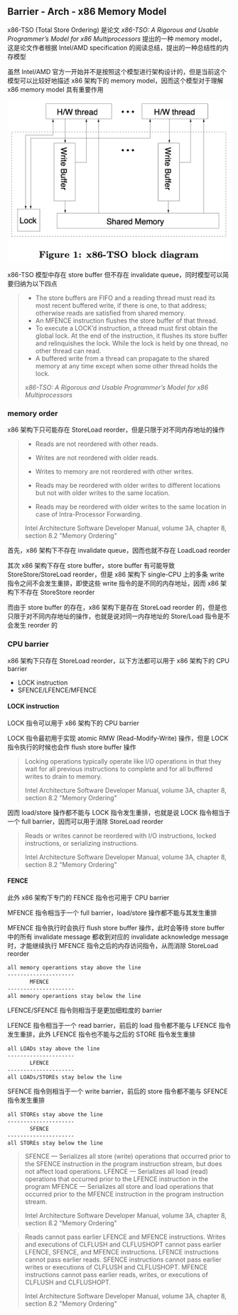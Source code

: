 ## Barrier - Arch - x86 Memory Model

x86-TSO (Total Store Ordering) 是论文 *x86-TSO: A Rigorous and Usable Programmer’s Model for x86 Multiprocessors* 提出的一种 memory model，这是论文作者根据 Intel/AMD specification 的阅读总结，提出的一种总结性的内存模型

虽然 Intel/AMD 官方一开始并不是按照这个模型进行架构设计的，但是当前这个模型可以比较好地描述 x86 架构下的 memory model，因而这个模型对于理解 x86 memory model 具有重要作用


![](media/15986017241381/15986017943920.jpg)

x86-TSO 模型中存在 store buffer 但不存在 invalidate queue，同时模型可以简要归纳为以下四点

> - The store buffers are FIFO and a reading thread must read its most recent buffered write, if there is one, to that address; otherwise reads are satisfied from shared memory.
> - An MFENCE instruction flushes the store buffer of that thread.
> - To execute a LOCK’d instruction, a thread must first obtain the global lock. At the end of the instruction, it flushes its store buffer and relinquishes the lock. While the lock is held by one thread, no other thread can read.
> - A buffered write from a thread can propagate to the shared memory at any time except when some other thread holds the lock.
> 
> *x86-TSO: A Rigorous and Usable Programmer’s Model for x86 Multiprocessors*


### memory order

x86 架构下只可能存在 StoreLoad reorder，但是只限于对不同内存地址的操作

> - Reads are not reordered with other reads.
> - Writes are not reordered with older reads.
> - Writes to memory are not reordered with other writes.
> - Reads may be reordered with older writes to different locations but not with older writes to the same location.
> 
> - Reads may be reordered with older writes to the same location in case of Intra-Processor Forwarding.
> 
> Intel Architecture Software Developer Manual, volume 3A, chapter 8, section 8.2 "Memory Ordering"


首先，x86 架构下不存在 invalidate queue，因而也就不存在 LoadLoad reorder

其次 x86 架构下存在 store buffer，store buffer 有可能导致 StoreStore/StoreLoad reorder，但是 x86 架构下 single-CPU 上的多条 write 指令之间不会发生重排，即使这些 write 指令的是不同的内存地址，因而 x86 架构下不存在 StoreStore reorder

而由于 store buffer 的存在，x86 架构下是存在 StoreLoad reorder 的，但是也只限于对不同内存地址的操作，也就是说对同一内存地址的 Store/Load 指令是不会发生 reorder 的


### CPU barrier

x86 架构下只存在 StoreLoad reorder，以下方法都可以用于 x86 架构下的 CPU barrier

- LOCK instruction
- SFENCE/LFENCE/MFENCE


#### LOCK instruction

LOCK 指令可以用于 x86 架构下的 CPU barrier

LOCK 指令最初用于实现 atomic RMW (Read-Modify-Write) 操作，但是 LOCK 指令执行的时候也会作 flush store buffer 操作

> Locking operations typically operate like I/O operations in that they wait for all previous instructions to complete and for all buffered writes to drain to memory.
> 
> Intel Architecture Software Developer Manual, volume 3A, chapter 8, section 8.2 "Memory Ordering"


因而 load/store 操作都不能与 LOCK 指令发生重排，也就是说 LOCK 指令相当于一个 full barrier，因而可以用于消除 StoreLoad reorder

> Reads or writes cannot be reordered with I/O instructions, locked instructions, or serializing instructions.
> 
> Intel Architecture Software Developer Manual, volume 3A, chapter 8, section 8.2 "Memory Ordering"


#### FENCE

此外 x86 架构下专门的 FENCE 指令也可用于 CPU barrier


MFENCE 指令相当于一个 full barrier，load/store 操作都不能与其发生重排

MFENCE 指令执行时会执行 flush store buffer 操作，此时会等待 store buffer 中的所有 invalidate message 都收到对应的 invalidate acknowledge message 时，才能继续执行 MFENCE 指令之后的内存访问指令，从而消除 StoreLoad reorder

```
all memory operantions stay above the line
---------------------
       MFENCE
---------------------
all memory operantions stay below the line
```


LFENCE/SFENCE 指令则相当于是更加细粒度的 barrier

LFENCE 指令相当于一个 read barrier，前后的 load 指令都不能与 LFENCE 指令发生重排，此外 LFENCE 指令也不能与之后的 STORE 指令发生重排

```
all LOADs stay above the line
---------------------
       LFENCE
---------------------
all LOADs/STOREs stay below the line
```


SFENCE 指令则相当于一个 write barrier，前后的 store 指令都不能与 SFENCE 指令发生重排

```
all STOREs stay above the line
---------------------
       SFENCE
---------------------
all STOREs stay below the line
```


> SFENCE — Serializes all store (write) operations that occurred prior to the SFENCE instruction in the program instruction stream, but does not affect load operations.
> LFENCE — Serializes all load (read) operations that occurred prior to the LFENCE instruction in the program
> MFENCE — Serializes all store and load operations that occurred prior to the MFENCE instruction in the program instruction stream.
> 
> Intel Architecture Software Developer Manual, volume 3A, chapter 8, section 8.2 "Memory Ordering"


> Reads cannot pass earlier LFENCE and MFENCE instructions.
> Writes and executions of CLFLUSH and CLFLUSHOPT cannot pass earlier LFENCE, SFENCE, and MFENCE instructions.
> LFENCE instructions cannot pass earlier reads.
> SFENCE instructions cannot pass earlier writes or executions of CLFLUSH and CLFLUSHOPT.
> MFENCE instructions cannot pass earlier reads, writes, or executions of CLFLUSH and CLFLUSHOPT.
> 
> Intel Architecture Software Developer Manual, volume 3A, chapter 8, section 8.2 "Memory Ordering"
